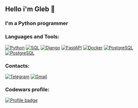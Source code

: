 ## Hello i'm Gleb 👋
### I'm a Python programmer

### Languages and Tools:
[![Python](https://img.shields.io/badge/-Python-090909?style=for-the-badge&logo=Python&logoColor=3B77A7)](https://www.python.org/)
[![SQL](https://img.shields.io/badge/-SQL-090909?style=for-the-badge&logo=sqlite&logoColor=2489CD)](https://www.sqlite.org/index.html)
[![Django](https://img.shields.io/badge/-Django-090909?style=for-the-badge&logo=Django&logoColor=F7F7F7)](https://www.djangoproject.com/)
[![FastAPI](https://img.shields.io/badge/FastAPI-090909?style=for-the-badge&logo=fastapi)](https://fastapi.tiangolo.com)
[![Docker](https://img.shields.io/badge/-Docker-090909?style=for-the-badge&logo=Docker&logoColor=2391E6)](https://www.docker.com/)
[![PostgreSQL](https://img.shields.io/badge/-PostgreSQL-090909?style=for-the-badge&logo=postgresql&logoColor=2391E6)](https://www.postgresql.org/)
[![PostgreSQL](https://img.shields.io/badge/-Linux-090909?style=for-the-badge&logo=Linux&logoColor=yellow)](https://www.postgresql.org/)
### Contacts:
[![Telegram](https://img.shields.io/badge/-Telegram-090909?style=for-the-badge&logo=telegram&logoColor=27A0D9)](https://t.me/vastassss)
[![Gmail](https://img.shields.io/badge/-mail-090909?style=for-the-badge&logo=gmail&logoColor=32A350)](mailto:glebviktorov31@gmail.com)

### Codewars profile:
[![Profile badge](https://www.codewars.com/users/Flashr/badges/small)](https://www.codewars.com/users/Flashr)
